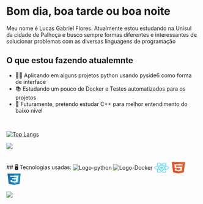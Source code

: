# Bom dia, boa tarde ou boa noite
 Meu nome é Lucas Gabriel Flores. Atualmente estou estudando na Unisul da cidade de Palhoça e busco sempre formas diferentes e interessantes de solucionar problemas com as diversas linguagens de programação


 ## O que estou fazendo atualemnte
 - 👩‍💻 Aplicando em alguns projetos python usando pyside6 como forma de interface
 - 📚 Estudando um pouco de Docker e Testes automatizados para os projetos
 - 👀 Futuramente, pretendo estudar C++ para melhor entendimento do baixo nível
   
 <div style="display: inline_block"><br>
 
  [![Top Langs](https://github-readme-stats.vercel.app/api/top-langs/?username=lucasGFlores&theme=tokyonight&layout=compact&height="300cm"&text_color=9dbebb&range=all_time)](https://github.com/anuraghazra/github-readme-stats)
 
<a href="" target="_blank"><img src="https://img.shields.io/badge/Linux-FCC624?style=for-the-badge&logo=linux&logoColor=black"></a> 
<div style="display: inline_block"><br>
 ## 🖥️ Tecnologias usadas:
 
  <img align="center" alt="Logo-python" height="30" width="40" src="https://cdn.jsdelivr.net/gh/devicons/devicon@latest/icons/python/python-original.svg" /> 
  <img align="center" alt="Logo-Docker" height="30" width="40" src="https://cdn.jsdelivr.net/gh/devicons/devicon@latest/icons/docker/docker-original.svg" />        
  <img align="center" alt="Logo-React" height="30" width="40" src="https://raw.githubusercontent.com/devicons/devicon/master/icons/react/react-original.svg">
  <img align="center" alt="Logo-HTML" height="30" width="40" src="https://raw.githubusercontent.com/devicons/devicon/master/icons/html5/html5-original.svg">
  <img align="center" alt="Logo-CSS" height="30" width="40" src="https://raw.githubusercontent.com/devicons/devicon/master/icons/css3/css3-original.svg">
</div>
<div style="display: inline_block"><br>
 <a href = "mailto:lucasgabrielflores25@gmail.com"><img src="https://img.shields.io/badge/-Gmail-%23333?style=for-the-badge&logo=gmail&logoColor=white" target="_blank"></a>

 
 
